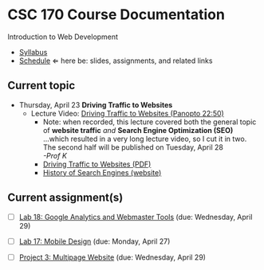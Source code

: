 # CSC 170 Course Documentation
Introduction to Web Development

- [Syllabus](syllabus.md)
- [Schedule](schedule.md)   &lArr; here be: slides, assignments, and related links

## Current topic

- Thursday, April 23 **Driving Traffic to Websites**
  - Lecture Video: [Driving Traffic to Websites (Panopto 22:50)](https://rochester.hosted.panopto.com/Panopto/Pages/Viewer.aspx?id=db28ba11-d7a6-4609-82dc-aba6016c48ae)
    - Note: when recorded, this lecture covered both the general topic of **website traffic** *and* **Search Engine Optimization (SEO)** ...which resulted in a very long lecture video, so I cut it in two.  The second half will be published on Tuesday, April 28<br> *-Prof K*
    - [Driving Traffic to Websites (PDF)](27-driving-traffic1/driving-traffic.pdf)
    - [History of Search Engines (website)](https://www.wordstream.com/articles/internet-search-engines-history)

## Current assignment(s)

- [ ] [Lab 18: Google Analytics and Webmaster Tools](lab18-google-analytics/instructions.md) (due: Wednesday, April 29) 

- [ ] [Lab 17: Mobile Design](lab17-mobile-design/instructions.md) (due: Monday, April 27)

- [ ] [Project 3: Multipage Website](project03-multipage-website/instructions.md) (due: Wednesday, April 29)



